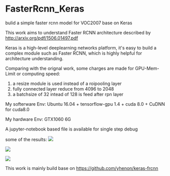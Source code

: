 # FasterRcnn_Keras
bulid a simple faster rcnn model for VOC2007 base on Keras

This work aims to understand Faster RCNN architecture described by http://arxiv.org/pdf/1506.01497.pdf

Keras is a high-level deeplearning networks platform, it's easy to build a complex module such as Faster RCNN,
which is highly helpful for architecture understanding.

Comparing with the orignal work, some charges are made for GPU-Mem-Limit or computing speed:
1. a resize module is used instead of a roipooling layer
2. fully connected layer reduce from 4096 to 2048
3. a batchsize of 32 intead of 128 is feed after rpn layer

My softerware Env:
Ubuntu 16.04 + tensorflow-gpu 1.4 + cuda 8.0 + CuDNN for cuda8.0

My hardware Env:
GTX1060 6G

A jupyter-notebook based file is available for single step debug

some of the results:
![](https://github.com/superlich7/FasterRcnn_Keras/result_imgs/example0.jpg)

![](https://github.com/superlich7/FasterRcnn_Keras/result_imgs/example1.jpg)

![](https://github.com/superlich7/FasterRcnn_Keras/result_imgs/example2.jpg)

This work is mainly build base on https://github.com/yhenon/keras-frcnn
